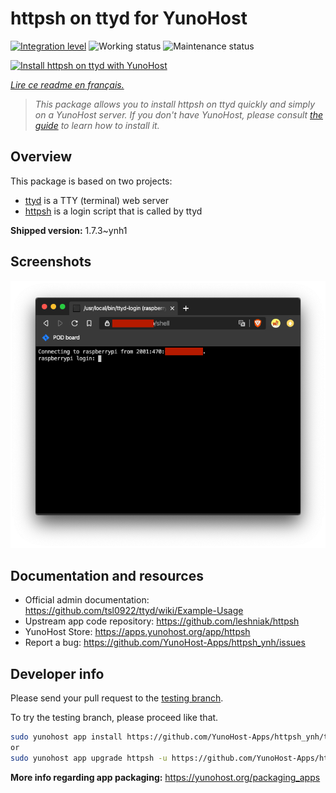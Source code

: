 <!--
N.B.: This README was automatically generated by https://github.com/YunoHost/apps/tree/master/tools/README-generator
It shall NOT be edited by hand.
-->

# httpsh on ttyd for YunoHost

[![Integration level](https://dash.yunohost.org/integration/httpsh.svg)](https://dash.yunohost.org/appci/app/httpsh) ![Working status](https://ci-apps.yunohost.org/ci/badges/httpsh.status.svg) ![Maintenance status](https://ci-apps.yunohost.org/ci/badges/httpsh.maintain.svg)

[![Install httpsh on ttyd with YunoHost](https://install-app.yunohost.org/install-with-yunohost.svg)](https://install-app.yunohost.org/?app=httpsh)

*[Lire ce readme en français.](./README_fr.md)*

> *This package allows you to install httpsh on ttyd quickly and simply on a YunoHost server.
If you don't have YunoHost, please consult [the guide](https://yunohost.org/#/install) to learn how to install it.*

## Overview

This package is based on two projects:

* [ttyd](https://tsl0922.github.io/ttyd) is a TTY (terminal) web server
* [httpsh](https://github.com/leshniak/httpsh) is a login script that is called by ttyd


**Shipped version:** 1.7.3~ynh1

## Screenshots

![Screenshot of httpsh on ttyd](./doc/screenshots/httpsh.png)

## Documentation and resources

* Official admin documentation: <https://github.com/tsl0922/ttyd/wiki/Example-Usage>
* Upstream app code repository: <https://github.com/leshniak/httpsh>
* YunoHost Store: <https://apps.yunohost.org/app/httpsh>
* Report a bug: <https://github.com/YunoHost-Apps/httpsh_ynh/issues>

## Developer info

Please send your pull request to the [testing branch](https://github.com/YunoHost-Apps/httpsh_ynh/tree/testing).

To try the testing branch, please proceed like that.

``` bash
sudo yunohost app install https://github.com/YunoHost-Apps/httpsh_ynh/tree/testing --debug
or
sudo yunohost app upgrade httpsh -u https://github.com/YunoHost-Apps/httpsh_ynh/tree/testing --debug
```

**More info regarding app packaging:** <https://yunohost.org/packaging_apps>
